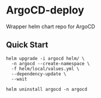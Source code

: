# ArgoCD-deploy
Wrapper helm chart repo for ArgoCD

## Quick Start

```
helm upgrade -i argocd helm/ \
  -n argocd --create-namespace \
  -f helm/local/values.yml \
  --dependency-update \
  --wait

helm uninstall argocd -n argocd

```
